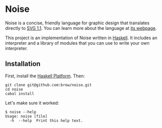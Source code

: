 # Noise

Noise is a concise, friendly language for graphic design that translates directly to [SVG 1.1](http://www.w3.org/TR/SVG11/). You can learn more about the language at [its webpage](http://tombrow.com/noise).

This project is an implementation of Noise written in [Haskell](http://haskell.org). It includes an interpreter and a library of modules that you can use to write your own interpreter.

## Installation

First, install the [Haskell Platform](http://www.haskell.org/platform/). Then:

    git clone git@github.com:brow/noise.git
    cd noise
    cabal install

Let's make sure it worked:

    $ noise --help
    Usage: noise [file]
      -h  --help  Print this help text.

